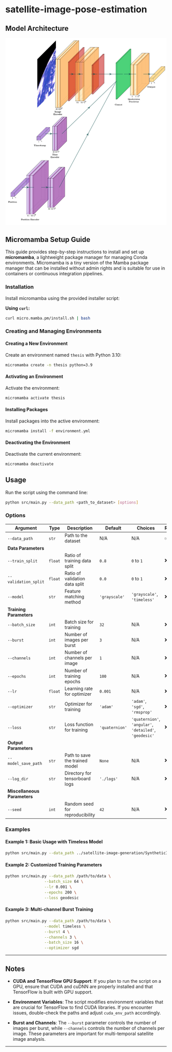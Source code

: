 # satellite-image-pose-estimation

## Model Architecture
<p align="center">
  <img src="./plots/model_architecture.jpg">
</p>

## Micromamba Setup Guide

This guide provides step-by-step instructions to install and set up **micromamba**, a lightweight package manager for managing Conda environments. Micromamba is a tiny version of the Mamba package manager that can be installed without admin rights and is suitable for use in containers or continuous integration pipelines.

### Installation

Install micromamba using the provided installer script:

**Using `curl`:**

```bash
curl micro.mamba.pm/install.sh | bash
```

### Creating and Managing Environments

#### Creating a New Environment

Create an environment named `thesis` with Python 3.10:

```bash
micromamba create -n thesis python=3.9
```

#### Activating an Environment

Activate the environment:

```bash
micromamba activate thesis
```

#### Installing Packages

Install packages into the active environment:

```bash
micromamba install -f environment.yml
```

#### Deactivating the Environment

Deactivate the current environment:

```bash
micromamba deactivate
```

## Usage

Run the script using the command line:

```bash
python src/main.py --data_path <path_to_dataset> [options]
```

### Options

| Argument             | Type    | Description                                             | Default      | Choices                                    | Required |
|----------------------|--------|---------------------------------------------------------|-------------|--------------------------------------------|----------|
| `--data_path`       | `str`  | Path to the dataset                                    | N/A         | N/A                                        | ✅        |
| **Data Parameters** |        |                                                         |             |                                            |          |
| `--train_split`     | `float` | Ratio of training data split                           | `0.8`       | `0` to `1`                                | ❌        |
| `--validation_split`| `float` | Ratio of validation data split                         | `0.0`       | `0` to `1`                                | ❌        |
| `--model`          | `str`  | Feature matching method                                 | `'grayscale'` | `'grayscale'`, `'timeless'`             | ❌        |
| **Training Parameters** |     |                                                         |             |                                            |          |
| `--batch_size`      | `int`  | Batch size for training                               | `32`        | N/A                                        | ❌        |
| `--burst`          | `int`  | Number of images per burst                            | `3`         | N/A                                        | ❌        |
| `--channels`       | `int`  | Number of channels per image                          | `1`         | N/A                                        | ❌        |
| `--epochs`         | `int`  | Number of training epochs                             | `100`       | N/A                                        | ❌        |
| `--lr`            | `float` | Learning rate for optimizer                           | `0.001`     | N/A                                        | ❌        |
| `--optimizer`     | `str`  | Optimizer for training                                | `'adam'`    | `'adam'`, `'sgd'`, `'rmsprop'`            | ❌        |
| `--loss`         | `str`  | Loss function for training                           | `'quaternion'` | `'quaternion'`, `'angular'`, `'detailed'`, `'geodesic'` | ❌  |
| **Output Parameters** |      |                                                         |             |                                            |          |
| `--model_save_path`| `str`  | Path to save the trained model                         | `None`      | N/A                                        | ❌        |
| `--log_dir`       | `str`  | Directory for tensorboard logs                        | `'./logs'`  | N/A                                        | ❌        |
| **Miscellaneous Parameters** | |                                             |             |                                            |          |
| `--seed`          | `int`  | Random seed for reproducibility                        | `42`        | N/A                                        | ❌        |


### Examples

#### Example 1: Basic Usage with Timeless Model

```bash
python src/main.py --data_path ../satellite-image-generation/SyntheticImages --model timeless --burst 5 --channels 3
```

#### Example 2: Customized Training Parameters

```bash
python src/main.py --data_path /path/to/data \
                 --batch_size 64 \
                 --lr 0.001 \
                 --epochs 200 \
                 --loss geodesic
```

#### Example 3: Multi-channel Burst Training

```bash
python src/main.py --data_path /path/to/data \
                 --model timeless \
                 --burst 4 \
                 --channels 3 \
                 --batch_size 16 \
                 --optimizer sgd
```

---

## Notes

- **CUDA and TensorFlow GPU Support**: If you plan to run the script on a GPU, ensure that CUDA and cuDNN are properly installed and that TensorFlow is built with GPU support.

- **Environment Variables**: The script modifies environment variables that are crucial for TensorFlow to find CUDA libraries. If you encounter issues, double-check the paths and adjust `cuda_env_path` accordingly.

- **Burst and Channels**: The `--burst` parameter controls the number of images per burst, while `--channels` controls the number of channels per image. These parameters are important for multi-temporal satellite image analysis.

---